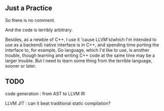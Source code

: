 ## Just a Practice

So there is no comment.

And the code is terribly arbitrary.

Besides, as a newbie of C++, I use it 'cause LLVM's(which I'm intended to use as a backend) native interface is in C++, and spending time porting the interface to, for example, Go language, which I'd like to use, is another trouble, though learning and writing C++ code at the same time may be a larger trouble. But I need to learn some thing from the terrible language, sooner or later.

## TODO

code generation : from AST to LLVM IR

LLVM JIT : can it beat traditional static compilation?
